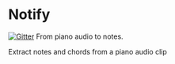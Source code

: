 # Notify
[![Gitter](https://badges.gitter.im/notify_music/community.svg)](https://gitter.im/notify_music/community?utm_source=badge&utm_medium=badge&utm_campaign=pr-badge)
From piano audio to notes.

Extract notes and chords from a piano audio clip
